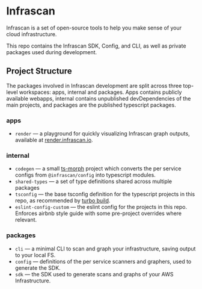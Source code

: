 # Infrascan

Infrascan is a set of open-source tools to help you make sense of your cloud infrastructure.

This repo contains the Infrascan SDK, Config, and CLI, as well as private packages used during development.

## Project Structure

The packages involved in Infrascan development are split across three top-level workspaces: apps, internal and packages. Apps contains publicly available webapps, internal contains unpublished devDependencies of the main projects, and packages are the published typescript packages.

### apps
- `render` — a playground for quickly visualizing Infrascan graph outputs, available at [render.infrascan.io](https://render.infrascan.io).

### internal
  - `codegen` — a small [ts-morph](https://github.com/dsherret/ts-morph) project which converts the per service configs from `@infrascan/config` into typescript modules.
  - `shared-types` — a set of type definitions shared across multiple packages
  - `tsconfig` — the base tsconfig definition for the typescript projects in this repo, as recommended by [turbo build](https://turbo.build/repo/docs/handbook/linting/typescript#sharing-tsconfigjson).
  - `eslint-config-custom` — the eslint config for the projects in this repo. Enforces airbnb style guide with some pre-project overrides where relevant.

### packages
  - `cli` — a minimal CLI to scan and graph your infrastructure, saving output to your local FS.
  - `config` — definitions of the per service scanners and graphers, used to generate the SDK.
  - `sdk` — the SDK used to generate scans and graphs of your AWS Infrastructure.

